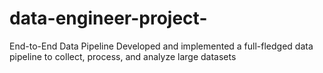 # data-engineer-project-
End-to-End Data Pipeline 
Developed and implemented a full-fledged data pipeline to collect, process, and analyze large 
datasets
